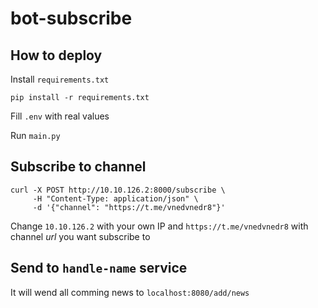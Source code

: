 # bot-subscribe

## How to deploy

Install `requirements.txt`

```shell
pip install -r requirements.txt
```

Fill `.env` with real values

Run `main.py`

## Subscribe to channel

```shell
curl -X POST http://10.10.126.2:8000/subscribe \
     -H "Content-Type: application/json" \
     -d '{"channel": "https://t.me/vnedvnedr8"}'
```

Change `10.10.126.2` with your own IP and `https://t.me/vnedvnedr8` with channel *url* you want subscribe to

## Send to `handle-name` service

It will wend all comming news to `localhost:8080/add/news`
